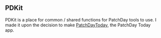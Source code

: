 ## PDKit

PDKit is a place for common / shared functions for PatchDay tools to use.
I made it upon the decision to make [PatchDayToday](../PatchDayToday/readme.md), the PatchDay Today app.
